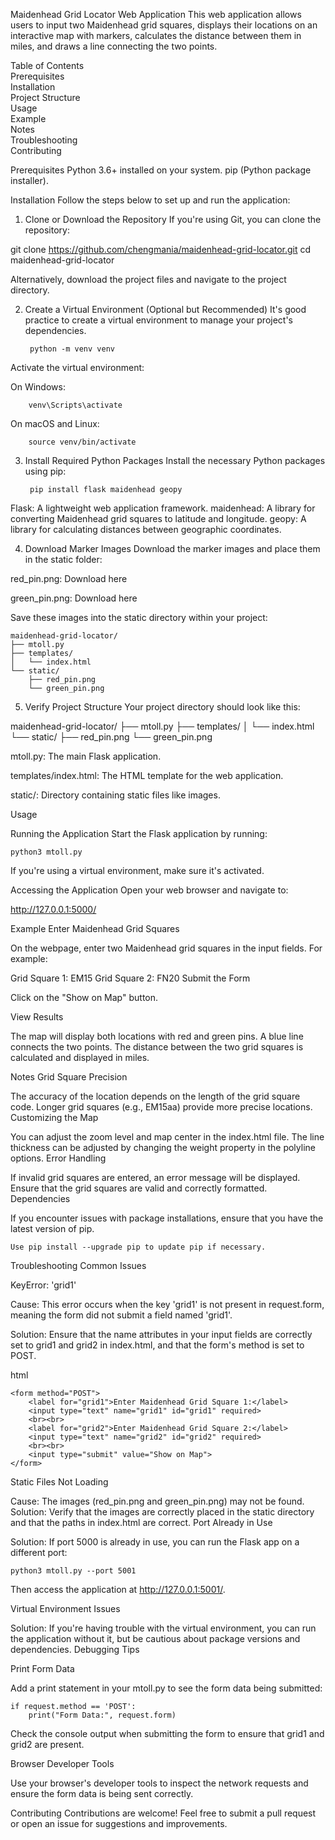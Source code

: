 Maidenhead Grid Locator Web Application
This web application allows users to input two Maidenhead grid squares, displays their locations on an interactive map with markers, calculates the distance between them in miles, and draws a line connecting the two points.

Table of Contents\
Prerequisites\
Installation\
Project Structure\
Usage\
Example\
Notes\
Troubleshooting\
Contributing


Prerequisites
Python 3.6+ installed on your system.
pip (Python package installer).

Installation
Follow the steps below to set up and run the application:

1. Clone or Download the Repository
If you're using Git, you can clone the repository:

git clone https://github.com/chengmania/maidenhead-grid-locator.git
cd maidenhead-grid-locator

Alternatively, download the project files and navigate to the project directory.

2. Create a Virtual Environment (Optional but Recommended)
It's good practice to create a virtual environment to manage your project's dependencies.

        python -m venv venv
Activate the virtual environment:

On Windows:

        venv\Scripts\activate
On macOS and Linux:

        source venv/bin/activate

3. Install Required Python Packages
Install the necessary Python packages using pip:

        pip install flask maidenhead geopy

Flask: A lightweight web application framework.
maidenhead: A library for converting Maidenhead grid squares to latitude and longitude.
geopy: A library for calculating distances between geographic coordinates.

4. Download Marker Images
Download the marker images and place them in the static folder:

red_pin.png: Download here

green_pin.png: Download here

Save these images into the static directory within your project:

    maidenhead-grid-locator/
    ├── mtoll.py
    ├── templates/
    │   └── index.html
    └── static/
        ├── red_pin.png
        └── green_pin.png

5. Verify Project Structure
Your project directory should look like this:

maidenhead-grid-locator/
├── mtoll.py
├── templates/
│   └── index.html
└── static/
    ├── red_pin.png
    └── green_pin.png

mtoll.py: The main Flask application.

templates/index.html: The HTML template for the web application.

static/: Directory containing static files like images.

Usage

Running the Application
Start the Flask application by running:


    python3 mtoll.py

If you're using a virtual environment, make sure it's activated.

Accessing the Application
Open your web browser and navigate to:

http://127.0.0.1:5000/

Example
Enter Maidenhead Grid Squares

On the webpage, enter two Maidenhead grid squares in the input fields. For example:

Grid Square 1: EM15
Grid Square 2: FN20
Submit the Form

Click on the "Show on Map" button.

View Results

The map will display both locations with red and green pins.
A blue line connects the two points.
The distance between the two grid squares is calculated and displayed in miles.

Notes
Grid Square Precision

The accuracy of the location depends on the length of the grid square code.
Longer grid squares (e.g., EM15aa) provide more precise locations.
Customizing the Map

You can adjust the zoom level and map center in the index.html file.
The line thickness can be adjusted by changing the weight property in the polyline options.
Error Handling

If invalid grid squares are entered, an error message will be displayed.
Ensure that the grid squares are valid and correctly formatted.
Dependencies

If you encounter issues with package installations, ensure that you have the latest version of pip.

    Use pip install --upgrade pip to update pip if necessary.
Troubleshooting
Common Issues

KeyError: 'grid1'

Cause: This error occurs when the key 'grid1' is not present in request.form, meaning the form did not submit a field named 'grid1'.

Solution: Ensure that the name attributes in your input fields are correctly set to grid1 and grid2 in index.html, and that the form's method is set to POST.

html

    <form method="POST">
        <label for="grid1">Enter Maidenhead Grid Square 1:</label>
        <input type="text" name="grid1" id="grid1" required>
        <br><br>
        <label for="grid2">Enter Maidenhead Grid Square 2:</label>
        <input type="text" name="grid2" id="grid2" required>
        <br><br>
        <input type="submit" value="Show on Map">
    </form>

Static Files Not Loading

Cause: The images (red_pin.png and green_pin.png) may not be found.
Solution: Verify that the images are correctly placed in the static directory and that the paths in index.html are correct.
Port Already in Use

Solution: If port 5000 is already in use, you can run the Flask app on a different port:


    python3 mtoll.py --port 5001
Then access the application at http://127.0.0.1:5001/.

Virtual Environment Issues

Solution: If you're having trouble with the virtual environment, you can run the application without it, but be cautious about package versions and dependencies.
Debugging Tips

Print Form Data

Add a print statement in your mtoll.py to see the form data being submitted:


    if request.method == 'POST':
        print("Form Data:", request.form)

Check the console output when submitting the form to ensure that grid1 and grid2 are present.

Browser Developer Tools

Use your browser's developer tools to inspect the network requests and ensure the form data is being sent correctly.

Contributing
Contributions are welcome! Feel free to submit a pull request or open an issue for suggestions and improvements.
